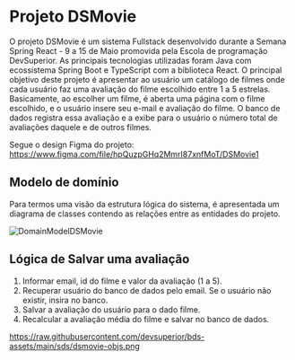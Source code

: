# Projeto DSMovie

O projeto DSMovie é um sistema Fullstack desenvolvido durante a Semana Spring React - 9 a 15 de Maio promovida pela Escola de programação DevSuperior.
As principais tecnologias utilizadas foram Java com ecossistema Spring Boot e TypeScript com a biblioteca React. O principal objetivo deste projeto é apresentar
ao usuário um catálogo de filmes onde cada usuário faz uma avaliação do filme escolhido entre 1 a 5 estrelas. Basicamente, ao escolher um filme, é aberta uma página 
com o filme escolhido, e o usuário insere seu e-mail e avaliação do filme. O banco de dados registra essa avaliação e a exibe para o usuário o número total de avaliações
daquele e de outros filmes.

Segue o design Figma do projeto: 
https://www.figma.com/file/hpQuzpGHq2MmrI87xnfMoT/DSMovie1

## Modelo de domínio

Para termos uma visão da estrutura lógica do sistema, é apresentada um diagrama de classes contendo as relações entre as entidades do projeto.

![DomainModelDSMovie](https://github.com/rodrock95/dsmovie/assets/79290866/4b4f3728-b965-4ca3-9988-610687cc78c2)

## Lógica de Salvar uma avaliação

1. Informar email, id do filme e valor da avaliação (1 a 5).
2. Recuperar usuário do banco de dados pelo email. Se o usuário não existir, insira no banco.
3. Salvar a avaliação do usuário para o dado filme.
4. Recalcular a avaliação média do filme e salvar no banco de dados.

https://raw.githubusercontent.com/devsuperior/bds-assets/main/sds/dsmovie-objs.png


